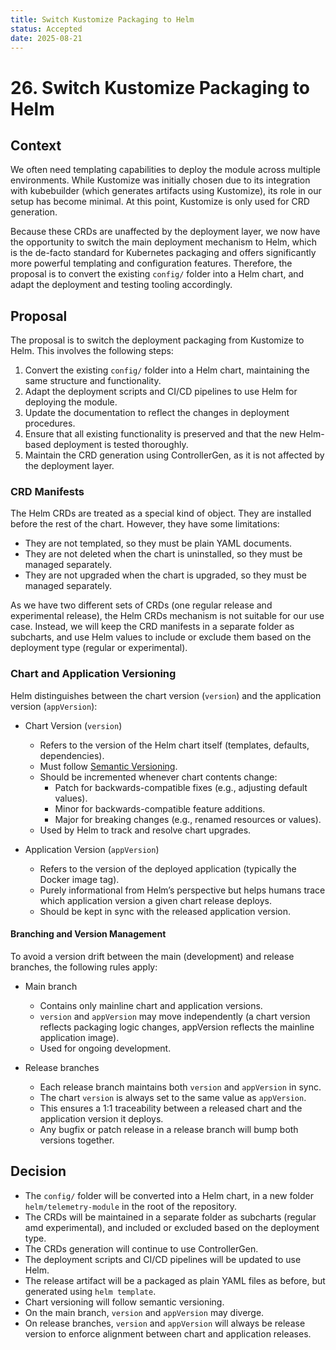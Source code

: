 ```yaml
---
title: Switch Kustomize Packaging to Helm
status: Accepted
date: 2025-08-21
---
```


# 26. Switch Kustomize Packaging to Helm

## Context

We often need templating capabilities to deploy the module across multiple environments. While Kustomize was initially chosen due to its integration with kubebuilder (which generates artifacts using Kustomize), its role in our setup has become minimal. At this point, Kustomize is only used for CRD generation.

Because these CRDs are unaffected by the deployment layer, we now have the opportunity to switch the main deployment mechanism to Helm, which is the de-facto standard for Kubernetes packaging and offers significantly more powerful templating and configuration features. Therefore, the proposal is to convert the existing `config/` folder into a Helm chart, and adapt the deployment and testing tooling accordingly.

## Proposal

The proposal is to switch the deployment packaging from Kustomize to Helm. This involves the following steps:
1. Convert the existing `config/` folder into a Helm chart, maintaining the same structure and functionality.
2. Adapt the deployment scripts and CI/CD pipelines to use Helm for deploying the module.
3. Update the documentation to reflect the changes in deployment procedures.
4. Ensure that all existing functionality is preserved and that the new Helm-based deployment is tested thoroughly.
5. Maintain the CRD generation using ControllerGen, as it is not affected by the deployment layer.

### CRD Manifests
The Helm CRDs are treated as a special kind of object. They are installed before the rest of the chart. However, they have some limitations:
- They are not templated, so they must be plain YAML documents.
- They are not deleted when the chart is uninstalled, so they must be managed separately.
- They are not upgraded when the chart is upgraded, so they must be managed separately.

As we have two different sets of CRDs (one regular release and experimental release), the Helm CRDs mechanism is not suitable for our use case. Instead, we will keep the CRD manifests in a separate folder as subcharts, and use Helm values to include or exclude them based on the deployment type (regular or experimental).

### Chart and Application Versioning

Helm distinguishes between the chart version (`version`) and the application version (`appVersion`):

- Chart Version (`version`)
    - Refers to the version of the Helm chart itself (templates, defaults, dependencies).
    - Must follow [Semantic Versioning](https://semver.org/).
    - Should be incremented whenever chart contents change:
        - Patch for backwards-compatible fixes (e.g., adjusting default values).
        - Minor for backwards-compatible feature additions.
        - Major for breaking changes (e.g., renamed resources or values).
    - Used by Helm to track and resolve chart upgrades.

- Application Version (`appVersion`)
    - Refers to the version of the deployed application (typically the Docker image tag).
    - Purely informational from Helm’s perspective but helps humans trace which application version a given chart release deploys.
    - Should be kept in sync with the released application version.

#### Branching and Version Management

To avoid a version drift between the main (development) and release branches, the following rules apply:

- Main branch
    - Contains only mainline chart and application versions.
    - `version` and `appVersion` may move independently (a chart version reflects packaging logic changes, appVersion reflects the mainline application image).
    - Used for ongoing development.

- Release branches
    - Each release branch maintains both `version` and `appVersion` in sync.
    - The chart `version` is always set to the same value as `appVersion`.
    - This ensures a 1:1 traceability between a released chart and the application version it deploys.
    - Any bugfix or patch release in a release branch will bump both versions together.
  
## Decision
- The `config/` folder will be converted into a Helm chart, in a new folder `helm/telemetry-module` in the root of the repository.
- The CRDs will be maintained in a separate folder as subcharts (regular amd experimental), and included or excluded based on the deployment type.
- The CRDs generation will continue to use ControllerGen.
- The deployment scripts and CI/CD pipelines will be updated to use Helm.
- The release artifact will be a packaged as plain YAML files as before, but generated using `helm template`.
- Chart versioning will follow semantic versioning.
- On the main branch, `version` and `appVersion` may diverge.
- On release branches, `version` and `appVersion` will always be release version to enforce alignment between chart and application releases.